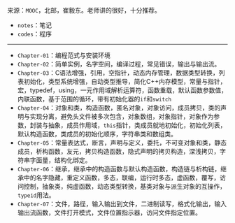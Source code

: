 来源：`MOOC`，北邮，崔毅东。老师讲的很好，十分推荐。

- `notes`：笔记
- `codes`：程序

- - -

- `Chapter-01`：编程范式与安装环境
- `Chapter-02`：简单实例，名字空间，编译过程，常见错误，输出与输出流。
- `Chapter-03`：C语法增强，引用，空指针，动态内存管理，数据类型转换，列表初始化，类型系统增强，自动类型推导，简化C++内存模型，常量与指针，宏，typedef，using，一元作用域解析运算符，函数重载，默认函数参数值，内联函数，基于范围的循环，带有初始化器的`if`和`switch`
- `Chapter-04`：对象和类，构造函数，匿名对象，对象访问，成员拷贝，类的声明与实现分离，避免头文件被多次包含，对象数组，对象指针，对象作为参数，封装与抽象，成员作用域，`this`指针，类成员就地初始化，初始化列表，默认构造函数，类成员的初始化顺序，字符串类和数组类。
- `Chapter-05`：常量表达式，断言，声明与定义，委托，不可变对象和类，静态成员，析构函数，友元，拷贝构造函数，隐式声明的拷贝构造，深浅拷贝，字符串字面量，结构化绑定。
- `Chapter-06`：继承，继承中的构造函数与默认构造函数，构造链与析构链，继承中的名字隐藏，重定义函数，多态，联编，运行时多态，虚函数，覆写，访问控制，抽象类，纯虚函数，动态类型转换，基类对象与派生对象的互操作，`typeid`用法。
- `Chapter-07`：文件，路径，输入输出到文件，二进制读写，格式化输出，输入输出流函数，文件打开模式，文件位置指示器，访问文件指定位置。